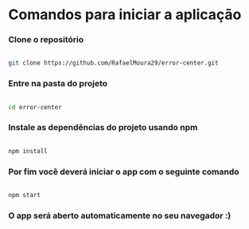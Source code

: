 # Comandos para iniciar a aplicação

### Clone o repositório

```sh

git clone https://github.com/RafaelMoura29/error-center.git

```

### Entre na pasta do projeto

```sh

cd error-center

```

### Instale as dependências do projeto usando npm

```sh

npm install

```

### Por fim você deverá iniciar o app com o seguinte comando 

```sh

npm start

```

### O app será aberto automaticamente no seu navegador :)
